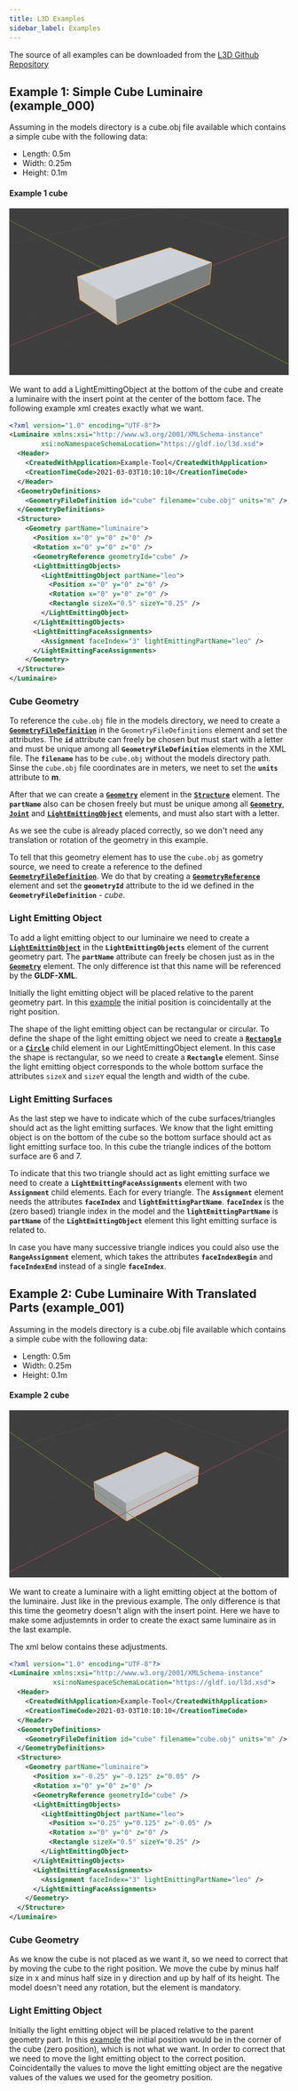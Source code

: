 ```yaml
---
title: L3D Examples
sidebar_label: Examples
---
```


The source of all examples can be downloaded from the [L3D Github Repository](https://github.com/globallightingdata/l3d/tree/master/examples)

## Example 1: Simple Cube Luminaire (example_000)

Assuming in the models directory is a cube.obj file available which contains a simple cube with the following data:

- Length: 0.5m
- Width: 0.25m
- Height: 0.1m

#### Example 1 cube

![Cube](https://raw.githubusercontent.com/globallightingdata/l3d/master/docs/images/e1-cube.png)

We want to add a LightEmittingObject at the bottom of the cube and create a luminaire with the insert point at the center of the bottom face.
The following example xml creates exactly what we want.

```xml
<?xml version="1.0" encoding="UTF-8"?>
<Luminaire xmlns:xsi="http://www.w3.org/2001/XMLSchema-instance" 
        xsi:noNamespaceSchemaLocation="https://gldf.io/l3d.xsd">
  <Header>
    <CreatedWithApplication>Example-Tool</CreatedWithApplication>
    <CreationTimeCode>2021-03-03T10:10:10</CreationTimeCode>
  </Header>
  <GeometryDefinitions>
    <GeometryFileDefinition id="cube" filename="cube.obj" units="m" />
  </GeometryDefinitions>
  <Structure>
    <Geometry partName="luminaire">
      <Position x="0" y="0" z="0" />
      <Rotation x="0" y="0" z="0" />
      <GeometryReference geometryId="cube" />
      <LightEmittingObjects>
        <LightEmittingObject partName="leo">
          <Position x="0" y="0" z="0" />
          <Rotation x="0" y="0" z="0" />
          <Rectangle sizeX="0.5" sizeY="0.25" />
        </LightEmittingObject>
      </LightEmittingObjects>
      <LightEmittingFaceAssignments>
        <Assignment faceIndex="3" lightEmittingPartName="leo" />
      </LightEmittingFaceAssignments>
    </Geometry>
  </Structure>
</Luminaire>
```

### Cube Geometry

To reference the `cube.obj` file in the models directory, we need to create a [**`GeometryFileDefinition`**](#GeometryFileDefinition) in the `GeometryFileDefinitions` element and set the attributes. The **`id`** attribute can freely be chosen but must start with a letter and must be unique among all **`GeometryFileDefinition`** elements in the XML file. The **`filename`** has to be `cube.obj` without the models directory path. Sinse the `cube.obj` file coordinates are in meters, we neet to set the **`units`** attribute to **m**.  

After that we can create a [**`Geometry`**](#Geometry) element in the [**`Structure`**](#Structure) element. The **`partName`** also can be chosen freely but must be unique among all [**`Geometry`**](#Geometry), [**`Joint`**](#Joint) and [**`LightEmittingObject`**](#LightEmittingObject) elements, and must also start with a letter.

As we see the cube is already placed correctly, so we don't need any translation or rotation of the geometry in this example.

To tell that this geometry element has to use the `cube.obj` as gometry source, we need to create a reference to the defined [**`GeometryFileDefinition`**](#GeometryFileDefinition). We do that by creating a [**`GeometryReference`**](#GeometryReference) element and set the **`geometryId`** attribute to the id we defined in the **`GeometryFileDefinition`** - *cube*.

### Light Emitting Object

To add a light emitting object to our luminaire we need to create a [**`LightEmittinObject`**](#LightEmittingObject) in the **`LightEmittingObjects`** element of the current geometry part. The **`partName`** attribute can freely be chosen just as in the [**`Geometry`**](#Geometry) element. The only difference ist that this name will be referenced by the **GLDF-XML**.

Initially the light emitting object will be placed relative to the parent geometry part. In this [example](#Example-1-cube) the initial position is coincidentally at the right position.

The shape of the light emitting object can be rectangular or circular. To define the shape of the light emitting object we need to create a [**`Rectangle`**](#Rectangle) or a [**`Circle`**](#Circle) child element in our LightEmittingObject element. In this case the shape is rectangular, so we need to create a **`Rectangle`** element. Sinse the light emitting object corresponds to the whole bottom surface the attributes `sizeX` and `sizeY` equal the length and width of the cube.

### Light Emitting Surfaces

As the last step we have to indicate which of the cube surfaces/triangles should act as the light emitting surfaces. We know that the light emitting object is on the bottom of the cube so the bottom surface should act as light emitting surface too. In this cube the triangle indices of the bottom surface are 6 and 7.

To indicate that this two triangle should act as light emitting surface we need to create a **`LightEmittingFaceAssignments`** element with two **`Assignment`** child elements. Each for every triangle. The **`Assignment`** element needs the attributes **`faceIndex`** and **`lightEmittingPartName`**. **`faceIndex`** is the (zero based) triangle index in the model and the **`lightEmittingPartName`** is **`partName`** of the **`LightEmittingObject`** element this light emitting surface is related to.

In case you have many successive triangle indices you could also use the **`RangeAssignment`** element, which takes the attributes **`faceIndexBegin`** and **`faceIndexEnd`** instead of a single **`faceIndex`**.

## Example 2: Cube Luminaire With Translated Parts (example_001)

Assuming in the models directory is a cube.obj file available which contains a simple cube with the following data:

- Length: 0.5m
- Width: 0.25m
- Height: 0.1m

#### Example 2 cube

![Cube](https://raw.githubusercontent.com/globallightingdata/l3d/master/docs/images/e2-cube.png)

We want to create a luminaire with a light emitting object at the bottom of the luminaire. Just like in the previous example. The only difference is that this time the geometry doesn't align with the insert point.
Here we have to make some adjustemnts in order to create the exact same luminaire as in the last example.

The xml below contains these adjustments.

```xml
<?xml version="1.0" encoding="UTF-8"?>
<Luminaire xmlns:xsi="http://www.w3.org/2001/XMLSchema-instance" 
           xsi:noNamespaceSchemaLocation="https://gldf.io/l3d.xsd">
  <Header>
    <CreatedWithApplication>Example-Tool</CreatedWithApplication>
    <CreationTimeCode>2021-03-03T10:10:10</CreationTimeCode>
  </Header>
  <GeometryDefinitions>
    <GeometryFileDefinition id="cube" filename="cube.obj" units="m" />
  </GeometryDefinitions>
  <Structure>
    <Geometry partName="luminaire">
      <Position x="-0.25" y="-0.125" z="0.05" />
      <Rotation x="0" y="0" z="0" />
      <GeometryReference geometryId="cube" />
      <LightEmittingObjects>
        <LightEmittingObject partName="leo">
          <Position x="0.25" y="0.125" z="-0.05" />
          <Rotation x="0" y="0" z="0" />
          <Rectangle sizeX="0.5" sizeY="0.25" />
        </LightEmittingObject>
      </LightEmittingObjects>
      <LightEmittingFaceAssignments>
        <Assignment faceIndex="3" lightEmittingPartName="leo" />
      </LightEmittingFaceAssignments>
    </Geometry>
  </Structure>
</Luminaire>
```

### Cube Geometry

As we know the cube is not placed as we want it, so we need to correct that by moving the cube to the right position. We move the cube by minus half size in x and minus half size in y direction and up by half of its height. The model doesn't need any rotation, but the element is mandatory.

### Light Emitting Object

Initially the light emitting object will be placed relative to the parent geometry part. In this [example](#Example-2-cube) the initial position would be in the corner of the cube (zero position), which is not what we want. In order to correct that we need to move the light emitting object to the correct position. Coincidentally the values to move the light emitting object are the negative values of the values we used for the  geometry position.
